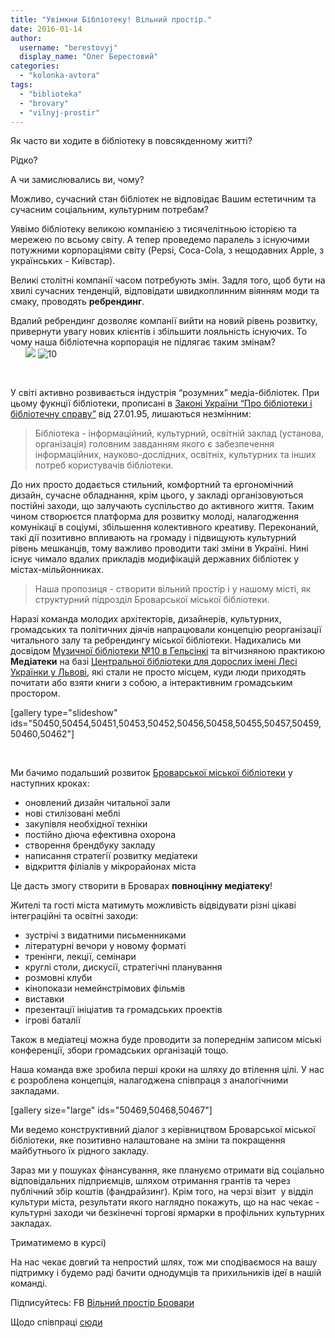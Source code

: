 ```yaml
---
title: "Увімкни Бібліотеку! Вільний простір."
date: 2016-01-14
author: 
  username: "berestovyj"
  display_name: "Олег Берестовий"
categories: 
  - "kolonka-avtora"
tags: 
  - "biblioteka"
  - "brovary"
  - "vilnyj-prostir"
---
```


Як часто ви ходите в бібліотеку в повсякденному житті?

Рідко?

А чи замислювались ви, чому?

Можливо, сучасний стан бібліотек не відповідає Вашим естетичним та сучасним соціальним, культурним потребам?

Уявімо бібліотеку великою компанією з тисячелітньою історією та мережею по всьому світу. А тепер проведемо паралель з існуючими потужними корпораціями світу (Pepsi, Coca-Cola, з нещодавних Apple, з українських - Київстар).

Великі столітні компанії часом потребують змін. Задля того, щоб бути на хвилі сучасних тенденцій, відповідати швидкоплинним віянням моди та смаку, проводять **ребрендинг**.

Вдалий ребрендинг дозволяє компанії вийти на новий рівень розвитку, привернути увагу нових клієнтів і збільшити лояльність існуючих. То чому наша бібліотечна корпорація не підлягає таким змінам?                           ![](https://mpz.brovary.org/wp-content/uploads/2016/01/12509074_233463370318647_5801211140940862407_n.jpg) ![10](https://mpz.brovary.org/wp-content/uploads/2016/01/10.jpg)                            

 

У світі активно розвивається індустрія “розумних” медіа-бібліотек. При цьому фукнції бібліотеки, прописані в [Законі України “](http://zakon3.rada.gov.ua/laws/show/32/95-%D0%B2%D1%80)[Про бібліотеки і бібліотечну справу”](http://zakon3.rada.gov.ua/laws/show/32/95-%D0%B2%D1%80) від 27.01.95, лишаються незмінним:

> Бібліотека - інформаційний, культурний, освітній заклад (установа, організація) головним завданням якого є забезпечення інформаційних, науково-дослідних, освітніх, культурних та інших потреб користувачів бібліотеки.

До них просто додається стильний, комфортний та ергономічний дизайн, сучасне обладнання, крім цього, у закладі організовуються постійні заходи, що залучають суспільство до активного життя. Таким чином створюєтся платформа для розвитку молоді, налагодження комунікацї в соціумі, збільшення колективного креативу. Переконаний, такі дії позитивно впливають на громаду і підвищують культурний рівень мешканців, тому важливо проводити такі зміни в Україні. Нині існує чимало вдалих прикладів модифікацій державних бібліотек у містах-мільйонниках.

> Наша пропозиця - створити вільний простір і у нашому місті, як структурний підрозділ Броварської міської бібліотеки.

Наразі команда молодих архітекторів, дизайнерів, культурних, громадських та політичних діячів напрацювали концепцію реорганізації читального залу та ребрендингу міської бібліотеки. Надихались ми досвідом [Музичної бібліотеки №10 в Гельсінкі](http://www.helmet.fi/kirjasto10) та вітчизняною практикою **Медіатеки** на базі [Центральної бібліотеки для дорослих імені Лесі Українки у Львові](http://www.chytomo.com/place/persha-lvivska-mediateka-za-ramki-tradicijnoii-knigozbirni), які стали не просто місцем, куди люди приходять почитати або взяти книги з собою, а інтерактивним громадським простором.

\[gallery type="slideshow" ids="50450,50454,50451,50453,50452,50456,50458,50455,50457,50459,50460,50462"\]

 

Ми бачимо подальший розвиток [Броварської міської бібліотеки](https://www.facebook.com/profile.php?id=100010888212197&fref=ts) у наступних кроках:

- оновлений дизайн читальної зали
- нові стилізовані меблі
- закупівля необхідної техніки
- постійно діюча ефективна охорона
- створення брендбуку закладу
- написання стратегії розвитку медіатеки
- відкриття філіалів у мікрорайонах міста

Це дасть змогу створити в Броварах **повноцінну медіатеку**!

Жителі та гості міста матимуть можливість відвідувати різні цікаві інтеграційні та освітні заходи:

- зустрічі з видатними письменниками
- літературні вечори у новому форматі
- тренінги, лекції, семінари
- круглі столи, дискусії, стратегічні планування
- розмовні клуби
- кінопокази немейнстрімових фільмів
- виставки
- презентації ініціатив та громадських проектів
- ігрові баталії

Також в медіатеці можна буде проводити за попереднім записом міські конференції, збори громадських організацій тощо.

Наша команда вже зробила перші кроки на шляху до втілення цілі. У нас є розроблена концепція, налагоджена співпраця з аналогічними закладами.

\[gallery size="large" ids="50469,50468,50467"\]

Ми ведемо конструктивний діалог з керівництвом Броварської міської бібліотеки, яке позитивно налаштоване на зміни та покращення майбутнього їх рідного закладу.

Зараз ми у пошуках фінансування, яке плануємо отримати від соціально відповідальних підприємців, шляхом отримання грантів та через публічний збір коштів (фандрайзинг). Крім того, на черзі візит  у відділ культури міста, результати якого наглядно покажуть, що на нас чекає - культурні заходи чи безкінечні торгові ярмарки в профільних культурних закладах.

Триматимемо в курсі)

На нас чекає довгий та непростий шлях, тож ми сподіваємося на вашу підтримку і будемо раді бачити однодумців та прихильників ідеї в нашій команді.

Підписуйтесь: FB [Вільний простір Бровари](https://www.facebook.com/%D0%9F%D0%B5%D1%80%D1%88%D0%B8%D0%B9-%D0%B2%D1%96%D0%BB%D1%8C%D0%BD%D0%B8%D0%B9-%D0%BF%D1%80%D0%BE%D1%81%D1%82%D1%96%D1%80-%D0%B2-%D0%91%D1%80%D0%BE%D0%B2%D0%B0%D1%80%D0%B0%D1%85-179565832375068/?fref=ts)

Щодо співпраці [сюди](https://www.facebook.com/berestovy)
